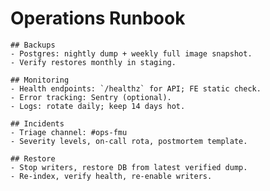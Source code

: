 # Operations Runbook

    ## Backups
    - Postgres: nightly dump + weekly full image snapshot.
    - Verify restores monthly in staging.

    ## Monitoring
    - Health endpoints: `/healthz` for API; FE static check.
    - Error tracking: Sentry (optional).
    - Logs: rotate daily; keep 14 days hot.

    ## Incidents
    - Triage channel: #ops-fmu
    - Severity levels, on-call rota, postmortem template.

    ## Restore
    - Stop writers, restore DB from latest verified dump.
    - Re-index, verify health, re-enable writers.
